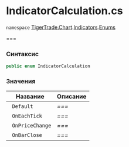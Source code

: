 
# IndicatorCalculation.cs
`namespace` [TigerTrade.Chart](../../../../../TigerTrade.Chart.md).[Indicators](../../../../../TigerTrade.Chart/Indicators.md).[Enums](../../../../../TigerTrade.Chart/Indicators/Enums.md)



===

### Синтаксис
```csharp
public enum IndicatorCalculation
```


### Значения
| Название | Описание |
| --- | --- |
| ` Default` | *===* |
| ` OnEachTick` | *===* |
| ` OnPriceChange` | *===* |
| ` OnBarClose` | *===* |



